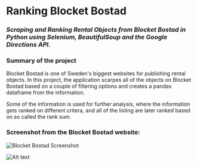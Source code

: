 # Ranking Blocket Bostad
### *Scraping  and Ranking Rental Objects from Blocket Bostad in Python using Selenium, BeautifulSoup and the Google Directions API.*

### Summary of the project
Blocket Bostad is one of Sweden's biggest websites for publishing rental objects. In this project, the application scarpes 
all of the objects on Blocket Bostad based on a couple of filtering options and creates a pandas dataframe from the information.

Some of the information is used for further analysis, where the information gets ranked on different critera, and all of the listing are later ranked based on so called the rank sum.

### Screenshot from the Blocket Bostad website:
![Blocket Bostad Screenshot](/Users/eliasolcina/Documents/GitHub/Ranking_Blocket_Bostad/blocketbostad_screenshot.png)

<img src="/Users/eliasolcina/Documents/GitHub/Ranking_Blocket_Bostad/blocketbostad_screenshot.png" alt="Alt text" title="Optional title">

